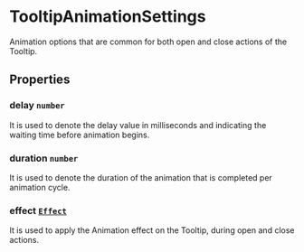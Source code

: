 # TooltipAnimationSettings

Animation options that are common for both open and close actions of the Tooltip.

## Properties

### delay `number`

It is used to denote the delay value in milliseconds and indicating the waiting time before animation begins.

### duration `number`

It is used to denote the duration of the animation that is completed per animation cycle.

### effect [`Effect`](./api-effect.html)

It is used to apply the Animation effect on the Tooltip, during open and close actions.
